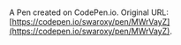 # 

A Pen created on CodePen.io. Original URL: [https://codepen.io/swaroxy/pen/MWrVayZ](https://codepen.io/swaroxy/pen/MWrVayZ).


